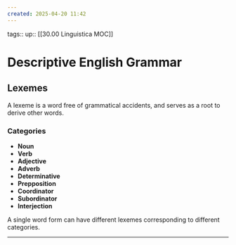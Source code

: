 ```yaml
---
created: 2025-04-20 11:42
---
```

tags::
up:: [[30.00 Linguistica MOC]]
# Descriptive English Grammar
## Lexemes
A lexeme is a word free of grammatical accidents, and serves as a root to derive other words. 

### Categories
- **Noun**
- **Verb**
- **Adjective**
- **Adverb**
- **Determinative**
- **Prepposition**
- **Coordinator**
- **Subordinator**
- **Interjection**

A single word form can have different lexemes corresponding to different categories.
___
